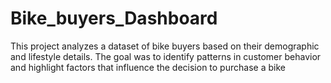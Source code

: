 # Bike_buyers_Dashboard
This project analyzes a dataset of bike buyers based on their demographic and lifestyle details. The goal was to identify patterns in customer behavior and highlight factors that influence the decision to purchase a bike
